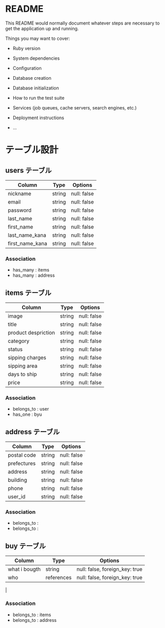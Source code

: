 # README

This README would normally document whatever steps are necessary to get the
application up and running.

Things you may want to cover:

* Ruby version

* System dependencies

* Configuration

* Database creation

* Database initialization

* How to run the test suite

* Services (job queues, cache servers, search engines, etc.)

* Deployment instructions

* ...

# テーブル設計

## users テーブル

| Column         | Type   | Options     |
| --------       | ------ | ----------- |
| nickname       | string | null: false |
| email          | string | null: false |
| password       | string | null: false |
| last_name      | string | null: false |
| first_name     | string | null: false | 
| last_name_kana | string | null: false |
| first_name_kana| string | null: false |


### Association

- has_many : items
- has_many : address

## items テーブル

| Column              | Type   | Options     |
| ------              | ------ | ----------- |
| image               | string | null: false |
| title               | string | null: false |
| product despriction | string | null: false |
| category            | string | null: false |
| status              | string | null: false |
| sipping charges     | string | null: false |
| sipping area        | string | null: false |
| days to ship        | string | null: false |
| price               | string | null: false |
### Association

- belongs_to : user
- has_one : byu


## address テーブル

| Column       | Type   | Options     |
| ------       | ------ | -------     |
| postal code  | string | null: false |
| prefectures  | string | null: false |
| address      | string | null: false |
| building     | string | null: false |
| phone        | string | null: false |
| user_id      | string | null: false |

### Association

- belongs_to :
- belongs_to :

## buy テーブル

| Column        | Type       | Options                        |
| -------       | ---------- | ------------------------------ |
| what i bougth | string     |  null: false, foreign_key: true                              |
| who           | references |  null: false, foreign_key: true|
| 

### Association

- belongs_to : items
- belongs_to : address
